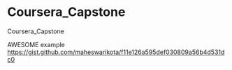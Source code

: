 # Coursera_Capstone
Coursera_Capstone

AWESOME example
https://gist.github.com/maheswarikota/f11e126a595def030809a56b4d531dc0
